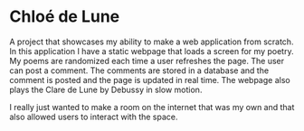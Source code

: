 # Chloé de Lune
 A project that showcases my ability to make a web application from scratch. In this application I have a static webpage that loads a screen for my poetry. My poems are randomized each time a user refreshes the page. The user can post a comment. The comments are stored in a database and the comment is posted and the page is updated in real time. The webpage also plays the Clare de Lune by Debussy in slow motion. 

 I really just wanted to make a room on the internet that was my own and that also allowed users to interact with the space.

